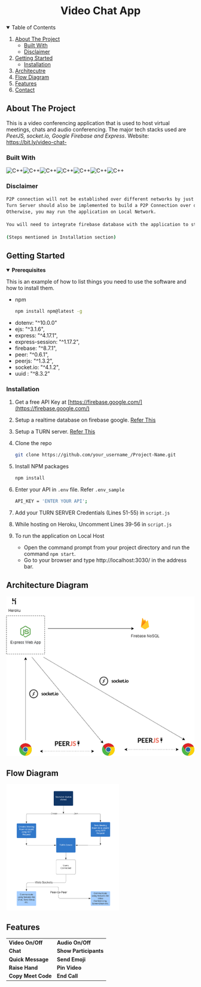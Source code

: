 <br />
<p align="center">
  <h1 align="center">Video Chat App</h1>
<!--   <h3 align="center" > Microsoft Engage Mentorship Program 2021 </h3> -->
  
</p>



<!-- TABLE OF CONTENTS -->
<details open="open">
  <summary>Table of Contents</summary>
  <ol>
    <li>
      <a href="#about-the-project">About The Project</a>
      <ul>
        <li><a href="#built-with">Built With</a></li>
        <li><a href="#disclaimer">Disclaimer</a></li>
      </ul>
    </li>
    <li>
      <a href="#getting-started">Getting Started</a>
      <ul>
        <li><a href="#installation">Installation</a></li>
      </ul>
    </li>
    <li><a href="#architecture-diagram">Architecutre</a></li>
    <li><a href="#flow-diagram">Flow Diagram</a></li>
    <li><a href="#features">Features</a></li>
    <li><a href="#contact">Contact</a></li>
  </ol>
</details>


<!-- ABOUT THE PROJECT -->
## About The Project

This is a video conferencing application that is used to host virtual meetings, chats and audio conferencing. 
The major tech stacks used are *PeerJS, socket.io, Google Firebase and Express*.
Website: https://bit.ly/video-chat-

### Built With
<img align="left" alt ="C++"  width="45px" src="https://upload.wikimedia.org/wikipedia/commons/thumb/d/d9/Node.js_logo.svg/1200px-Node.js_logo.svg.png" >
<img align="left" alt ="C++"  width="45px" src="https://avatars.githubusercontent.com/u/3409784?s=280&v=4" >
<img align="left" alt ="C++"  width="45px" src="https://pluralsight2.imgix.net/paths/images/javascript-542e10ea6e.png" >
<img align="left" alt ="C++"  width="45px" src="https://www.gstatic.com/devrel-devsite/prod/v5f61782021051fb502364887a46a1c5ce2cd6f3d29a3549e907afe67612e9bba/firebase/images/touchicon-180.png" >
<img align="left" alt ="C++"  width="45px" src="https://brandslogos.com/wp-content/uploads/thumbs/bootstrap-logo-vector.svg" >
<img align="left" alt ="C++"  width="45px" src="https://upload.wikimedia.org/wikipedia/commons/9/96/Socket-io.svg" > 
<img align="left" alt ="C++"  width="45px" src="https://i.imgur.com/DVt4XjP.png" ></br>



### Disclaimer
  ``` sh
  P2P connection will not be established over different networks by just cloning this repository.
  Turn Server should also be implemented to build a P2P Connection over different networks.
  Otherwise, you may run the application on Local Network. 
  
  You will need to integrate firebase database with the application to store chat for future use.
  
  (Steps mentioned in Installation section)
  ```

<!-- GETTING STARTED -->
## Getting Started

<details open="open">
  <summary><b>Prerequisites</b></summary>
  
This is an example of how to list things you need to use the software and how to install them.
* npm
  ```sh
  npm install npm@latest -g
  ```
*  dotenv: "^10.0.0"  
*  ejs: "^3.1.6",
*  express: "^4.17.1",
*  express-session: "^1.17.2",
*  firebase: "^8.7.1",
*  peer: "^0.6.1",
*  peerjs: "^1.3.2",
*  socket.io: "^4.1.2",
*  uuid : "^8.3.2"
</details>

### Installation

1. Get a free API Key at [https://firebase.google.com/](https://firebase.google.com/)
2. Setup a realtime database on firebase google. [Refer This](https://lo-victoria.com/build-firebase-realtime-chat-app)
3. Setup a TURN server. [Refer This](https://kostya-malsev.medium.com/set-up-a-turn-server-on-aws-in-15-minutes-25beb145bc77)
4. Clone the repo
   ```sh
   git clone https://github.com/your_username_/Project-Name.git
   ```
5. Install NPM packages
   ```sh
   npm install
   ```
6. Enter your API in `.env` file. Refer `.env_sample`

   ``` sh
   API_KEY = 'ENTER YOUR API';
   ``` 
7. Add your TURN SERVER Credentials (Lines 51-55) in `script.js`
8. While hosting on Heroku, Uncomment Lines 39-56 in `script.js` 
9. To run the application on Local Host
   - Open the command prompt from your project directory and run the command ```npm start```.
   - Go to your browser and type http://localhost:3030/ in the address bar.

<!-- USAGE EXAMPLES -->

## Architecture Diagram

![](https://github.com/PulkitChangoiwala/Project-Resources/blob/main/VideoChatApp/Architecture%20Diagrams/High%20Level%20Design.png)

## Flow Diagram

<img src="https://github.com/PulkitChangoiwala/Project-Resources/blob/main/VideoChatApp/Architecture%20Diagrams/Flow%20Diagram.png" alt="flow" width="60%"/>
<!-- ![](https://github.com/ValakPalak/Microsoft-Engage-2021/blob/main/Images/Architecture%20Diagrams/Flow%20Diagram.png) -->

## Features

<table border="0">
 <tr>
   <td><b>Video On/Off</b></td>
   <td><b>Audio On/Off</b></td>
 </tr>
<!--  <tr>
   <td><img src="https://github.com/ValakPalak/Microsoft-Engage-2021-Images/blob/main/Images/Features/Video_On_Off.gif" alt="video" width="100%"/></td>
   <td><img src="https://github.com/ValakPalak/Microsoft-Engage-2021-Images/blob/main/Images/Features/Mute%20Call.gif" alt="video" width="100%"/></td>
    
 </tr> -->
  <tr>
   <td><b>Chat</b></td>
   <td><b>Show Participants</b></td>
 </tr>
<!--  <tr>
   <td><img src="https://github.com/ValakPalak/Microsoft-Engage-2021-Images/blob/main/Images/Features/Chat.gif"></td>
   <td><img src="https://github.com/ValakPalak/Microsoft-Engage-2021-Images/blob/main/Images/Features/Show%20Participants.gif" width="95%"></td>
    
 </tr> -->
 <tr>
   <td><b>Quick Message</b></td>
   <td><b>Send Emoji</b></td>
 </tr>
<!--  <tr>
   <td><img src="https://github.com/ValakPalak/Microsoft-Engage-2021-Images/blob/main/Images/Features/Quick%20Message.gif" alt="video" width="100%"/></td>
   <td><img src="https://github.com/ValakPalak/Microsoft-Engage-2021-Images/blob/main/Images/Features/Send%20Emoji.gif" alt="video" width="100%"/></td>
    
 </tr> -->
 <tr>
   <td><b>Raise Hand</b></td>
   <td><b>Pin Video</b></td>
 </tr>
<!--  <tr>
   <td><img src="https://github.com/ValakPalak/Microsoft-Engage-2021-Images/blob/main/Images/Features/Hand%20Raise.gif" alt="video" width="100%"/></td>
   <td><img src="https://github.com/ValakPalak/Microsoft-Engage-2021-Images/blob/main/Images/Features/Pin%20Video.gif" alt="video" width="100%"/></td> 
 </tr> -->
 <tr>
   <td><b>Copy Meet Code</b></td>
   <td><b>End Call</b></td>
 </tr>
<!--  <tr>
   <td><img src="https://github.com/ValakPalak/Microsoft-Engage-2021-Images/blob/main/Images/Features/Copy%20Meet%20Code.gif" alt="video" width="100%"/></td>
   <td><img src="https://github.com/ValakPalak/Microsoft-Engage-2021-Images/blob/main/Images/Features/End%20Call.gif" alt="video" width="100%"/></td> 
  </tr> -->
</table>




